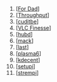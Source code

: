 <!-- https://ryanraposo.github.io/guides/ -->

1. [<a href="/markdown/fordad.md" title="Guidelines and setup instructions tailored for Dad’s tech needs.">For Dad</a>]
2. [<a href="/markdown/throughput.md" title="Optimizing system and network throughput.">Throughput</a>]
3. [<a href="/markdown/cuditbe.md" title="Specific configurations and tweaks for cuditbe.">cuditbe</a>]
4. [<a href="/markdown/vlc-finesse.md" title="Advanced VLC configurations and tips.">VLC Finesse</a>]
5. [<a href="/markdown/hubd.md" title="Comprehensive guide for setting up and using hubd.">hubd</a>]
6. [<a href="/markdown/mack.md" title="Instructions and best practices for mack.">mack</a>]
7. [<a href="/markdown/last.md" title="Final notes and considerations on various topics.">last</a>]
8. [<a href="/markdown/plasma6.md" title="Guide for installing and configuring Plasma 6.">plasma6</a>]
9. [<a href="/markdown/kdecent.md" title="Optimizing KDE settings for a better user experience.">kdecent</a>]
10. [<a href="/markdown/setupi.md" title="Initial setup instructions for new installations.">setupi</a>]
11. [<a href="/markdown/strempi.md" title="Setting up Stremio on Raspberry Pi.">strempi</a>]